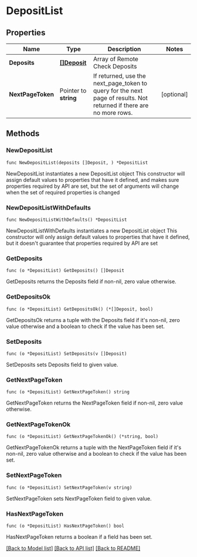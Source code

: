 # DepositList

## Properties

Name | Type | Description | Notes
------------ | ------------- | ------------- | -------------
**Deposits** | [**[]Deposit**](Deposit.md) | Array of  Remote Check Deposits | 
**NextPageToken** | Pointer to **string** | If returned, use the next_page_token to query for the next page of results. Not returned if there are no more rows. | [optional] 

## Methods

### NewDepositList

`func NewDepositList(deposits []Deposit, ) *DepositList`

NewDepositList instantiates a new DepositList object
This constructor will assign default values to properties that have it defined,
and makes sure properties required by API are set, but the set of arguments
will change when the set of required properties is changed

### NewDepositListWithDefaults

`func NewDepositListWithDefaults() *DepositList`

NewDepositListWithDefaults instantiates a new DepositList object
This constructor will only assign default values to properties that have it defined,
but it doesn't guarantee that properties required by API are set

### GetDeposits

`func (o *DepositList) GetDeposits() []Deposit`

GetDeposits returns the Deposits field if non-nil, zero value otherwise.

### GetDepositsOk

`func (o *DepositList) GetDepositsOk() (*[]Deposit, bool)`

GetDepositsOk returns a tuple with the Deposits field if it's non-nil, zero value otherwise
and a boolean to check if the value has been set.

### SetDeposits

`func (o *DepositList) SetDeposits(v []Deposit)`

SetDeposits sets Deposits field to given value.


### GetNextPageToken

`func (o *DepositList) GetNextPageToken() string`

GetNextPageToken returns the NextPageToken field if non-nil, zero value otherwise.

### GetNextPageTokenOk

`func (o *DepositList) GetNextPageTokenOk() (*string, bool)`

GetNextPageTokenOk returns a tuple with the NextPageToken field if it's non-nil, zero value otherwise
and a boolean to check if the value has been set.

### SetNextPageToken

`func (o *DepositList) SetNextPageToken(v string)`

SetNextPageToken sets NextPageToken field to given value.

### HasNextPageToken

`func (o *DepositList) HasNextPageToken() bool`

HasNextPageToken returns a boolean if a field has been set.


[[Back to Model list]](../README.md#documentation-for-models) [[Back to API list]](../README.md#documentation-for-api-endpoints) [[Back to README]](../README.md)


